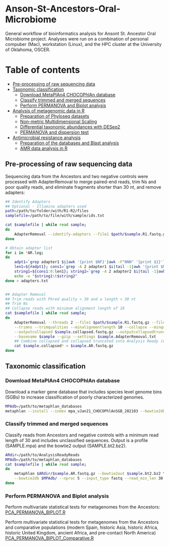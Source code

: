 # Anson-St-Ancestors-Oral-Microbiome
General workflow of bioinformatics analysis for Ansont St. Ancestor Oral Microbiome project.
Analyses were run on a combination of personal compuber (Mac), workstation (Linux), and the HPC cluster at the University of Oklahoma, OSCER.

# Table of contents

<!--ts-->
   * [Pre-processing of raw sequencing data](#pre-processing-of-raw-sequencing-data)
   * [Taxonomic classification](#taxonomic-classification)
   	  * [Download MetaPlAn4 CHOCOPhlAn database](#download-metaplan4-chocophlan-database)
      * [Classify trimmed and merged sequences](#classify-trimmed-and-merged-sequences)
      * [Perform PERMANOVA and Biplot analysis](#perform-permanova-and-biplot-analysis)
   * [Analysis of metagenomic data in R](#analysis-of-metagenomic-data-in-r)
     * [Preparation of Phyloseq datasets](#preparation-of-phyloseq-datasets)
     * [Non-metric Multidimensional Scaling](#non-metric-multidimensional-scaling)
     * [Differential taxonomic abundances with DESeq2](#differential-taxonomic-abundances-with-deseq2)
     * [PERMANOVA and dispersion test](#permanova-and-dispersion-test)
   * [Antimicrobial resistance analysis](#antimicrobial-resistance-analysis)
     * [Preparation of the databases and Blast analysis](#preparation-of-the-databases-and-blast-analysis)
     * [AMR data analysis in R](#amr-data-analysis-in-r)    
<!--te-->

## Pre-processing of raw sequencing data
Sequencing data from the Ancestors and two negative controls were processed with AdapterRemoval to merge paired-end reads, trim Ns and poor quality reads, and eliminate fragments shorter than 30 nt, and remove adapters:

```bash
## Identify Adapters
## Optional - Illumina adapters used
path=/path/to/folder/with/R1-R2/files
samplefile=/path/to/file/with/sample/ids.txt

cat $samplefile | while read sample; 
do
	AdapterRemoval --identify-adapters --file1 $path/$sample.R1.fastq.gz --file2 $path/$sample.R2.fastq.gz --threads 2 1> $sample.AR.log 2> $sample.AR.er
done

# Obtain adapter list
for i in *AR.log; 
do
	adpt1=`grep adapter1 $i|awk '{print $NF}'|awk -F"NNN" '{print $1}'`
	len1=${#adpt1}; cons1=`grep -A 2 adapter1 $i|tail -1|awk '{print $NF}'`
	string1=${cons1:0:len1}; string2=`grep -A 2 adapter2 $i|tail -1|awk '{print $NF}'|awk -F"GTG" '{OFS=FS}{print $1,$2}'`
	echo -e "$string1\t$string2"
done > adapters.txt


## Adapter Removal
## Trim reads with Phred quality < 30 and a length < 30 nt
## Trim Ns
## Collapse reads with minimum alignment length of 10
cat $samplefile | while read sample; 
do 
	AdapterRemoval --threads 2 --file1 $path/$sample.R1.fastq.gz --file2 $path/$sample.R2.fastq.gz \
	--trimns --trimqualities --minalignmentlength 10 --collapse --minquality 30 --minlength 30 \
	--outputcollapsed $sample.collapsed.fastq.gz --outputcollapsedtruncated $sample.collapsed.truncated.fastq.gz \
	--basename $sample --gzip --settings $sample.AdapterRemoval.txt
	## Combine collapsed and collapsed truncated into Analysis Ready (AR) files
	cat $sample.collapsed* > $sample.AR.fastq.gz
done
```

## Taxonomic classification 

### Download MetaPlAn4 CHOCOPhlAn database
Download a marker gene database that includes species level genome bins (SGBs) to increase classification of poorly characterized genomes. 

```bash
MPAdb=/path/to/metaphlan_databases
metaphlan --install --index mpa_vJan21_CHOCOPhlAnSGB_202103 --bowtie2db $MPAdb
```

### Classify trimmed and merged sequences
Classify reads from Ancestors and negative controls with a minimum read length of 30 and includes unclassified sequences. Output is a profile (SAMPLE.mpa) and the bowtie2 output (SAMPLE.bt2.bz2). 

```bash
ARdir=/path/to/AnalysisReadyReads
MPAdb=/path/to/metaphlan_databases
cat $samplefile | while read sample; 
do
	metaphlan $ARdir/$sample.AR.fastq.gz --bowtie2out $sample.bt2.bz2 \
	--bowtie2db $MPAdb/ --nproc 5 --input_type fastq --read_min_len 30 -o $sample.mpa --unclassified_estimation
done
```

### Perform PERMANOVA and Biplot analysis
Perform multivariate statistical tests for metagenomes from the Ancestors:
[PCA_PERMANOVA_BIPLOT.R](https://github.com/sarah9602/Anson-St-Ancestors-Oral-Microbiome/tree/main/Taxonomic-Classification-and-Analysis/PCA_PERMANOVA_BIPLOT.R)

Perform multivariate statistical tests for metagenomes from the Ancestors and comparative populations (modern Spain, historic Asia, historic Africa, historic United Kingdom, ancient Africa, and pre-contact North America)
[PCA_PERMANOVA_BIPLOT_Comparative.R](https://github.com/sarah9602/Anson-St-Ancestors-Oral-Microbiome/tree/main/Taxonomic-Classification-and-Analysis/PCA_PERMANOVA_BIPLOT_Comparative.R)



